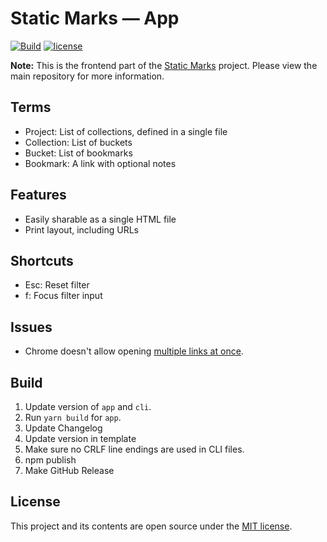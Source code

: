 # Static Marks — App

[![Build](https://img.shields.io/github/workflow/status/darekkay/static-marks-app/Continuous%20Integration/master?style=flat-square)](https://github.com/darekkay/static-marks-app/actions)
[![license](https://img.shields.io/github/license/darekkay/static-marks-app.svg?style=flat-square)](https://github.com/darekkay/static-marks-app/blob/master/LICENSE)

**Note:** This is the frontend part of the [Static Marks](https://github.com/darekkay/static-marks) project. Please view the main repository for more information.

## Terms

- Project: List of collections, defined in a single file
- Collection: List of buckets
- Bucket: List of bookmarks
- Bookmark: A link with optional notes

## Features

- Easily sharable as a single HTML file
- Print layout, including URLs

## Shortcuts

- Esc: Reset filter
- f: Focus filter input

## Issues

- Chrome doesn't allow opening [multiple links at once](https://stackoverflow.com/questions/16749907/window-open-behaviour-in-chrome-tabs-windows).

## Build

1. Update version of `app` and `cli`.
2. Run `yarn build` for `app`.
3. Update Changelog
4. Update version in template
5. Make sure no CRLF line endings are used in CLI files.
6. npm publish
7. Make GitHub Release

## License

This project and its contents are open source under the [MIT license](https://github.com/darekkay/static-marks/blob/master/LICENSE).
